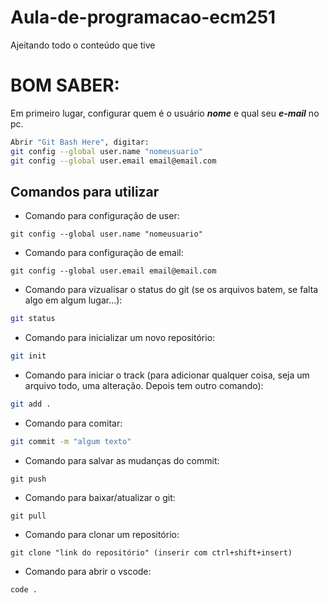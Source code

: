 # Aula-de-programacao-ecm251
Ajeitando todo o conteúdo que tive

# BOM SABER:
Em primeiro lugar, configurar quem é o usuário ***nome*** e qual seu ***e-mail*** no pc.
```bash
Abrir "Git Bash Here", digitar:
git config --global user.name "nomeusuario"
git config --global user.email email@email.com
```

## Comandos para utilizar
- Comando para configuração de user:
```
git config --global user.name "nomeusuario"
```

- Comando para configuração de email:
```
git config --global user.email email@email.com
```

- Comando para vizualisar o status do git (se os arquivos batem, se falta algo em algum lugar...):
```bash
git status 
```

- Comando para inicializar um novo repositório:
```bash
git init
```

- Comando para iniciar o track (para adicionar qualquer coisa, seja um arquivo todo, uma alteração. Depois tem outro comando):
```bash
git add .
```

- Comando para comitar:
```bash
git commit -m "algum texto"
```

- Comando para salvar as mudanças do commit:
```
git push
```

- Comando para baixar/atualizar o git:
```
git pull
```

- Comando para clonar um repositório:
```
git clone "link do repositório" (inserir com ctrl+shift+insert)
```

- Comando para abrir o vscode:
```
code .
```
